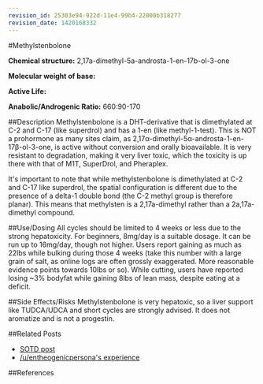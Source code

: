 ```yaml
---
revision_id: 25303e94-922d-11e4-99b4-22000b318277
revision_date: 1420168332
---
```


#Methylstenbolone

**Chemical structure:** 2,17a-dimethyl-5a-androsta-1-en-17b-ol-3-one

**Molecular weight of base:** 

**Active Life:** 

**Anabolic/Androgenic Ratio:** 660:90-170

##Description
Methylstenbolone is a DHT-derivative that is dimethylated at C-2 and C-17 (like superdrol) and has a 1-en (like methyl-1-test). This is NOT a prohormone as many sites claim, as 2,17α-dimethyl-5α-androsta-1-en-17β-ol-3-one, is active without conversion and orally bioavailable. It is very resistant to degradation, making it very liver toxic, which the toxicity is up there with that of M1T, SuperDrol, and Pheraplex.

It's important to note that while methylstenbolone is dimethylated at C-2 and C-17 like superdrol, the spatial configuration is different due to the presence of a delta-1 double bond (the C-2 methyl group is therefore planar). This means that methylsten is a 2,17a-dimethyl rather than a 2a,17a-dimethyl compound.

##Use/Dosing
All cycles should be limited to 4 weeks or less due to the strong hepatoxicity.  For beginners, 8mg/day is a suitable dosage.  It can be run up to 16mg/day, though not higher.  Users report gaining as much as 22lbs while bulking during those 4 weeks (take this number with a large grain of salt, as online logs are often grossly exaggerated.  More reasonable evidence points towards 10lbs or so).  While cutting, users have reported losing ~3% bodyfat while gaining 8lbs of lean mass, despite eating at a deficit. 

##Side Effects/Risks
Methylstenbolone is very hepatoxic, so a liver support like TUDCA/UDCA and short cycles are strongly advised.  It does not aromatize and is not a progestin.  

##Related Posts
* [SOTD post](http://www.reddit.com/r/steroids/comments/2oeom2/methylstenbolone_the_superdrol_alternative/)
* [/u/entheogenicpersona's experience](http://www.reddit.com/r/steroids/comments/2oeom2/methylstenbolone_the_superdrol_alternative/cmmgrpu)

##References